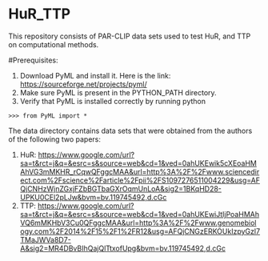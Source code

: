 # HuR_TTP 

This repository consists of PAR-CLIP data sets used to test HuR, and TTP on computational methods. 

#Prerequisites:

1. Download PyML and install it. Here is the link:
https://sourceforge.net/projects/pyml/
2. Make sure PyML is present in the PYTHON_PATH directory.
3. Verify that PyML is installed correctly by running python

```>>> from PyML import *```

The data directory contains data sets that were obtained from the authors of the following two papers:

1. HuR: https://www.google.com/url?sa=t&rct=j&q=&esrc=s&source=web&cd=1&ved=0ahUKEwik5cXEoaHMAhVG3mMKHR_rCqwQFggcMAA&url=http%3A%2F%2Fwww.sciencedirect.com%2Fscience%2Farticle%2Fpii%2FS1097276511004229&usg=AFQjCNHzWjnZGxjFZbBGTbaGXrOqmUnLoA&sig2=1BKqHD28-UPKU0CEl2pLJw&bvm=bv.119745492,d.cGc
2. TTP: https://www.google.com/url?sa=t&rct=j&q=&esrc=s&source=web&cd=1&ved=0ahUKEwiJtIjPoaHMAhVQ6mMKHbV3Cu0QFggcMAA&url=http%3A%2F%2Fwww.genomebiology.com%2F2014%2F15%2F1%2FR12&usg=AFQjCNGzERKOUkIzpyGzl7TMaJWVa8D7-A&sig2=MR4DBvBIhQajQlTtxofUpg&bvm=bv.119745492,d.cGc
